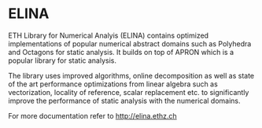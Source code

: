 # ELINA
ETH Library for Numerical Analyis (ELINA) contains optimized implementations of popular numerical abstract domains such as Polyhedra and Octagons for static analysis. It builds on top of APRON which is a popular library for static analysis. 

The library uses improved algorithms, online decomposition as well as state of the art performance optimizations from linear algebra such as vectorization, locality of reference, scalar replacement etc. to significantly improve the performance of static analysis with the numerical domains.

For more documentation refer to http://elina.ethz.ch
